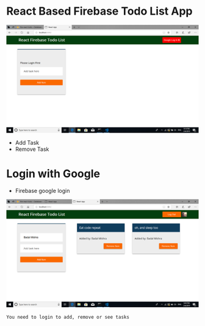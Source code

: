 
# React Based Firebase Todo List App
<img src="./screenshots/s1.jpg.png" alt="login" style="display:inline-block;" width="800"/>

* Add Task
* Remove Task

# Login with Google
* Firebase google login
<img src="./screenshots/s2.jpg.png" alt="Task-adder" width="800"/>

```
You need to login to add, remove or see tasks
```

